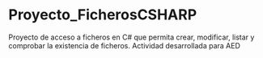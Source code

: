 # Proyecto_FicherosCSHARP
Proyecto de acceso a ficheros en C# que permita crear, modificar, listar y comprobar la existencia de ficheros. Actividad desarrollada para AED
